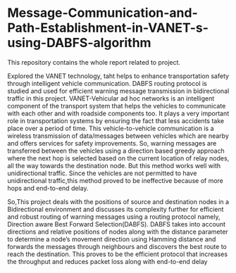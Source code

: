 # Message-Communication-and-Path-Establishment-in-VANET-s-using-DABFS-algorithm
This repository contains the whole report related to project.


Explored the VANET technology, taht helps to enhance transportation safety through intelligent vehicle communication. DABFS routing protocol is studied and used for efficient warning message transmission in bidirectional traffic in this project.
VANET-Vehicular ad hoc networks is an intelligent component of the transport system that helps the vehicles to communicate with each other and with roadside components too. 
It plays a very important role in transportation systems by ensuring the fact that less accidents take place over a period of time. 
This vehicle-to-vehicle communication is a wireless transmission of data/messages between vehicles which are nearby and offers services for safety improvements.
So, warning messages are transferred between the vehicles using a direction based greedy approach where the next hop is selected based on the current location of relay nodes, all the way towards the destination node.
But this method works well with unidirectional traffic.
Since the vehicles are not permitted to have unidirectional traffic,this method proved to be ineffective because of more hops and end-to-end delay.

So,This project deals with the positions of source and destination nodes in a Bidirectional environment and discusses its complexity further for efficient and robust routing of warning messages using a routing protocol namely, Direction aware Best Forward Selection(DABFS).
DABFS takes into account directions and relative positions of nodes along with the distance parameter to determine a node’s movement direction using Hamming distance and forwards the messages through neighbours and discovers the best route to reach the destination. 
This proves to be the efficient protocol that increases the throughput and reduces packet loss along with end-to-end delay

